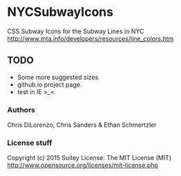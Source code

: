 # NYCSubwayIcons

CSS Subway Icons for the Subway Lines in NYC
http://www.mta.info/developers/resources/line_colors.htm

## TODO
 * Some more suggested sizes
 * github.io project page.
 * test in IE >_<

### Authors
Chris DiLorenzo, Chris Sanders & Ethan Schmertzler

### License stuff
Copyright (c) 2015 Suitey
License: The MIT License (MIT)
http://www.opensource.org/licenses/mit-license.php
